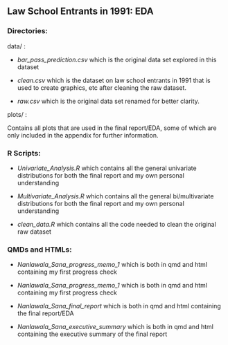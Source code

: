 ## Law School Entrants in 1991: EDA

### Directories:
data/ : 

- *bar_pass_prediction.csv* which is the original data set explored in this dataset

- *clean.csv* which is the dataset on law school entrants in 1991 that is used to create graphics, etc after cleaning the raw dataset. 

- *raw.csv* which is the original data set renamed for better clarity. 

plots/ :

Contains all plots that are used in the final report/EDA, some of which are only included in the appendix for further information. 

### R Scripts:
- *Univariate_Analysis.R* which contains all the general univariate distributions for both the final report and my own personal understanding

- *Multivariate_Analysis.R* which contains all the general bi/multivariate distributions for both the final report and my own personal understanding

- *clean_data.R* which contains all the code needed to clean the original raw dataset

### QMDs and HTMLs: 
- *Nanlawala_Sana_progress_memo_1* which is both in qmd and html containing my first progress check

- *Nanlawala_Sana_progress_memo_1* which is both in qmd and html containing my first progress check

- *Nanlawala_Sana_final_report* which is both in qmd and html containing the final report/EDA

- *Nanlawala_Sana_executive_summary* which is both in qmd and html containing the executive summary of the final report

